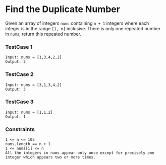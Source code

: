 # Find the Duplicate Number

Given an array of integers `nums` containing `n + 1` integers where each integer is in the range `[1, n]` inclusive.
There is only one repeated number in `nums`, return this repeated number.

### TestCase 1
```
Input: nums = [1,3,4,2,2]
Output: 2
```

### TestCase 2
```
Input: nums = [3,1,3,4,2]
Output: 3
```

### TestCase 3
```
Input: nums = [1,1,2]
Output: 1
```

### Constraints
```
1 <= n <= 105
nums.length == n + 1
1 <= nums[i] <= n
All the integers in nums appear only once except for precisely one integer which appears two or more times.
```
